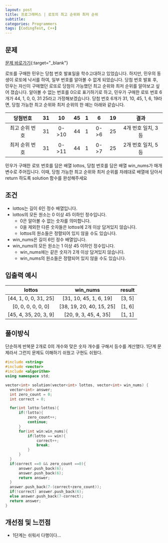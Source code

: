```yaml
---
layout: post
title: 프로그래머스 | 로또의 최고 순위와 최저 순위
subtitle: 
categories: Programmers
tags: [CodingTest, C++]
---
```


## 문제
[문제 바로가기](https://school.programmers.co.kr/learn/courses/30/lessons/77484?language=cpp){:target="_blank"}

  로또를 구매한 민우는 당첨 번호 발표일을 학수고대하고 있었습니다. 하지만, 민우의 동생이 로또에 낙서를 하여, 일부 번호를 알아볼 수 없게 되었습니다. 당첨 번호 발표 후, 민우는 자신이 구매했던 로또로 당첨이 가능했던 최고 순위와 최저 순위를 알아보고 싶어 졌습니다.
알아볼 수 없는 번호를 0으로 표기하기로 하고, 민우가 구매한 로또 번호 6개가 44, 1, 0, 0, 31 25라고 가정해보겠습니다. 당첨 번호 6개가 31, 10, 45, 1, 6, 19라면, 당첨 가능한 최고 순위와 최저 순위의 한 예는 아래와 같습니다.

|당첨번호|31|10|45|1|6|19|결과|
|:-----:|:-:|:-:|:-:|:-:|:-:|:-:|:-:|
|최고 순위 번호|31|0->10|44|1|0->6|25|4개 번호 일치, 3등|
|최저 순위 번호|31|0->11|44|1|0->7|25|2개 번호 일치, 5등|


민우가 구매한 로또 번호를 담은 배열 lottos, 당첨 번호를 담은 배열 win_nums가 매개변수로 주어집니다. 이때, 당첨 가능한 최고 순위와 최저 순위를 차례대로 배열에 담아서 return 하도록 solution 함수를 완성해주세요

## 조건

- lottos는 길이 6인 정수 배열입니다.
- lottos의 모든 원소는 0 이상 45 이하인 정수입니다.
  - 0은 알아볼 수 없는 숫자를 의미합니다.
  - 0을 제외한 다른 숫자들은 lottos에 2개 이상 담겨있지 않습니다.
  - lottos의 원소들은 정렬되어 있지 않을 수도 있습니다.
- win_nums은 길이 6인 정수 배열입니다.
- win_nums의 모든 원소는 1 이상 45 이하인 정수입니다.
  - win_nums에는 같은 숫자가 2개 이상 담겨있지 않습니다.
  - win_nums의 원소들은 정렬되어 있지 않을 수도 있습니다. 

## 입출력 예시

  |lottos|win_nums|result|
  |:--:|:--:|:--:|
  |[44, 1, 0, 0, 31, 25]|[31, 10, 45, 1, 6, 19]|[3, 5]|
  |[0, 0, 0, 0, 0, 0]|[38, 19, 20, 40, 15, 25]|[1, 6]|
  |[45, 4, 35, 20, 3, 9]|[20, 9, 3, 45, 4, 35]|[1, 1]|
  

## 풀이방식
  단순하게 반복문 2개로 0의 개수와 맞은 숫자 개수를 구해서 등수를 계산했다.
  1단계 문제라서 그런지 문제도 이해하기 쉬웠고 구현도 쉬웠다.

  ```cpp
#include <string>
#include <vector>
#include <algorithm>
using namespace std;

vector<int> solution(vector<int> lottos, vector<int> win_nums) {
    vector<int> answer;
    int zero_count = 0;
    int correct = 0;

    for(int lotto:lottos){
        if(!lotto){
            zero_count++;
            continue;
        }
        for(int win:win_nums){
            if(lotto == win){
                correct++;
                break;
            }
        }
    }
    if(correct ==0 && zero_count ==0){
        answer.push_back(6);
        answer.push_back(6);
        return answer;
    }
    answer.push_back(7-(correct+zero_count));
    if(!correct) answer.push_back(6);
    else answer.push_back(7-correct);
    return answer;
}
  ```

## 개선점 및 느낀점
  - 1단계는 쉬워서 다행이다...